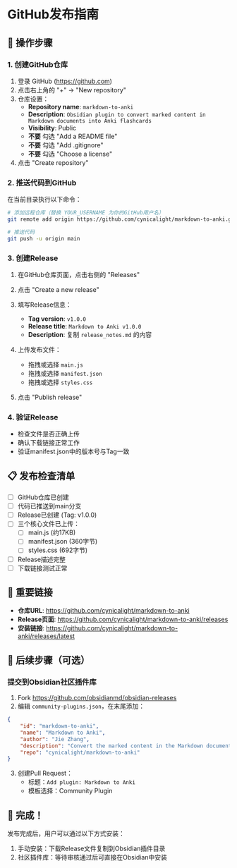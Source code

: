 # GitHub发布指南

## 🎯 操作步骤

### 1. 创建GitHub仓库

1. 登录 GitHub (https://github.com)
2. 点击右上角的 "+" → "New repository"
3. 仓库设置：
   - **Repository name**: `markdown-to-anki`
   - **Description**: `Obsidian plugin to convert marked content in Markdown documents into Anki flashcards`
   - **Visibility**: Public
   - **不要** 勾选 "Add a README file"
   - **不要** 勾选 "Add .gitignore"
   - **不要** 勾选 "Choose a license"
4. 点击 "Create repository"

### 2. 推送代码到GitHub

在当前目录执行以下命令：

```bash
# 添加远程仓库（替换 YOUR_USERNAME 为你的GitHub用户名）
git remote add origin https://github.com/cynicalight/markdown-to-anki.git

# 推送代码
git push -u origin main
```

### 3. 创建Release

1. 在GitHub仓库页面，点击右侧的 "Releases"
2. 点击 "Create a new release"
3. 填写Release信息：
   - **Tag version**: `v1.0.0`
   - **Release title**: `Markdown to Anki v1.0.0`
   - **Description**: 复制 `release_notes.md` 的内容

4. 上传发布文件：
   - 拖拽或选择 `main.js`
   - 拖拽或选择 `manifest.json`
   - 拖拽或选择 `styles.css`

5. 点击 "Publish release"

### 4. 验证Release

- 检查文件是否正确上传
- 确认下载链接正常工作
- 验证manifest.json中的版本号与Tag一致

## 📋 发布检查清单

- [ ] GitHub仓库已创建
- [ ] 代码已推送到main分支
- [ ] Release已创建 (Tag: v1.0.0)
- [ ] 三个核心文件已上传：
  - [ ] main.js (约17KB)
  - [ ] manifest.json (360字节)
  - [ ] styles.css (692字节)
- [ ] Release描述完整
- [ ] 下载链接测试正常

## 🔗 重要链接

- **仓库URL**: https://github.com/cynicalight/markdown-to-anki
- **Release页面**: https://github.com/cynicalight/markdown-to-anki/releases
- **安装链接**: https://github.com/cynicalight/markdown-to-anki/releases/latest

## 📝 后续步骤（可选）

### 提交到Obsidian社区插件库

1. Fork https://github.com/obsidianmd/obsidian-releases
2. 编辑 `community-plugins.json`，在末尾添加：

```json
{
    "id": "markdown-to-anki",
    "name": "Markdown to Anki", 
    "author": "Jie Zhang",
    "description": "Convert the marked content in the Markdown document into Anki flash card.",
    "repo": "cynicalight/markdown-to-anki"
}
```

3. 创建Pull Request：
   - 标题：`Add plugin: Markdown to Anki`
   - 模板选择：Community Plugin

## 🎉 完成！

发布完成后，用户可以通过以下方式安装：

1. 手动安装：下载Release文件复制到Obsidian插件目录
2. 社区插件库：等待审核通过后可直接在Obsidian中安装

